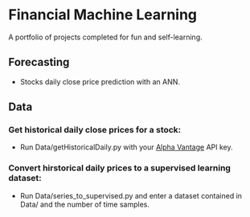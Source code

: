 # Financial Machine Learning
A portfolio of projects completed for fun and self-learning. 

## Forecasting
* Stocks daily close price prediction with an ANN.

## Data
### Get historical daily close prices for a stock:
* Run Data/getHistoricalDaily.py with your [Alpha Vantage](https://www.alphavantage.co/) API key.

### Convert hirstorical daily prices to a supervised learning dataset:
* Run Data/series_to_supervised.py and enter a dataset contained in Data/ and the number of time samples.
